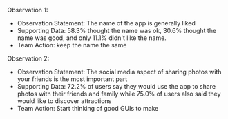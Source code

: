 Observation 1:
- Observation Statement: The name of the app is generally liked
- Supporting Data: 58.3% thought the name was ok, 30.6% thought the name was good, and only 11.1% didn't like the name.
- Team Action: keep the name the same

Observation 2:
- Observation Statement: The social media aspect of sharing photos with your friends is the most important part
- Supporting Data: 72.2% of users say they would use the app to share photos with their friends and family while 75.0% of users also said they would like to discover attractions
- Team Action: Start thinking of good GUIs to make
